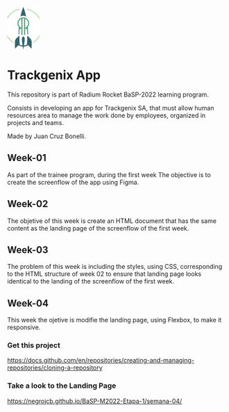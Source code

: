 
[![RR logo](https://github.com/negrojcb/BaSP-M2022-Etapa-1/blob/master/semana-02/assets/icons/LOGO-RR%204.png)](https://radiumrocket.com/)

# Trackgenix App

This repository is part of Radium Rocket BaSP-2022 learning program.

Consists in developing an app for Trackgenix SA, that must allow human resources area to manage the work done by employees, organized in projects and teams.

Made by Juan Cruz Bonelli.



## Week-01 
As part of the trainee program, during the first week The objective is to create the screenflow of the app using Figma.

## Week-02 
The objetive of this week is create an HTML document that has the same content as the landing page of the screenflow of the first week.

## Week-03
The problem of this week is including the styles, using CSS, corresponding to the HTML structure of week 02 to ensure that landing page looks identical  to the landing of the screenflow of the first week.

## Week-04
This week the ojetive is modifie the landing page, using Flexbox, to make it responsive.

### Get this project
https://docs.github.com/en/repositories/creating-and-managing-repositories/cloning-a-repository

### Take a look to the Landing Page
https://negrojcb.github.io/BaSP-M2022-Etapa-1/semana-04/